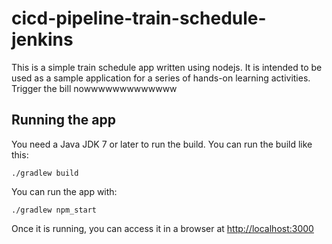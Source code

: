 # cicd-pipeline-train-schedule-jenkins

This is a simple train schedule app written using nodejs. It is intended to be used as a sample application for a series of hands-on learning activities.
Trigger the bill nowwwwwwwwwwwww
## Running the app

You need a Java JDK 7 or later to run the build. You can run the build like this:

    ./gradlew build

You can run the app with:

    ./gradlew npm_start

Once it is running, you can access it in a browser at [http://localhost:3000](http://localhost:3000)
